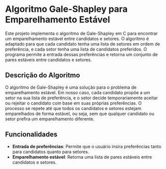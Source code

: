 # Algoritmo Gale-Shapley para Emparelhamento Estável

Este projeto implementa o algoritmo de Gale-Shapley em C para encontrar um emparelhamento estável entre candidatos e setores. O algoritmo é adaptado para que cada candidato tenha uma lista de setores em ordem de preferência, e cada setor tenha uma lista de candidatos preferidos. O programa permite a entrada dessas preferências e retorna um conjunto de pares estáveis entre candidatos e setores.

## Descrição do Algoritmo

O algoritmo de Gale-Shapley é uma solução para o problema de emparelhamento estável. Em nosso caso, cada candidato propõe a um setor na sua lista de preferência, e o setor decide temporariamente aceitar ou rejeitar o candidato com base em suas próprias preferências. O processo se repete até que todos os candidatos e setores estejam emparelhados de forma estável, ou seja, sem que qualquer candidato ou setor prefira um emparelhamento diferente.

## Funcionalidades

- **Entrada de preferências**: Permite que o usuário insira preferências tanto para candidatos quanto para setores.
- **Emparelhamento estável**: Retorna uma lista de pares estáveis entre candidatos e setores.
